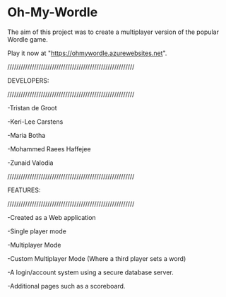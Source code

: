 # Oh-My-Wordle
The aim of this project was to create a multiplayer version of the popular Wordle game.

Play it now at "https://ohmywordle.azurewebsites.net".

/////////////////////////////////////////////////////////

DEVELOPERS: 

/////////////////////////////////////////////////////////

-Tristan de Groot
            
-Keri-Lee Carstens
            
-Maria Botha
            
-Mohammed Raees Haffejee
            
-Zunaid Valodia

/////////////////////////////////////////////////////////

FEATURES:

/////////////////////////////////////////////////////////

-Created as a Web application

-Single player mode

-Multiplayer Mode

-Custom Multiplayer Mode (Where a third player sets a word)

-A login/account system using a secure database server.

-Additional pages such as a scoreboard.
